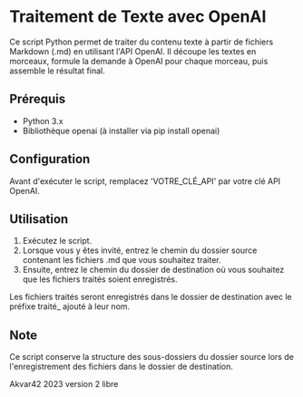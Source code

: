 
# Traitement de Texte avec OpenAI

Ce script Python permet de traiter du contenu texte à partir de fichiers Markdown (.md) en utilisant l'API OpenAI. Il découpe les textes en morceaux, formule la demande à OpenAI pour chaque morceau, puis assemble le résultat final.

## Prérequis

- Python 3.x
- Bibliothèque openai (à installer via pip install openai)

## Configuration

Avant d'exécuter le script, remplacez 'VOTRE_CLÉ_API' par votre clé API OpenAI.

## Utilisation

1. Exécutez le script.
2. Lorsque vous y êtes invité, entrez le chemin du dossier source contenant les fichiers .md que vous souhaitez traiter.
3. Ensuite, entrez le chemin du dossier de destination où vous souhaitez que les fichiers traités soient enregistrés.

Les fichiers traités seront enregistrés dans le dossier de destination avec le préfixe traité_ ajouté à leur nom.

## Note

Ce script conserve la structure des sous-dossiers du dossier source lors de l'enregistrement des fichiers dans le dossier de destination.

Akvar42 2023 version 2 libre